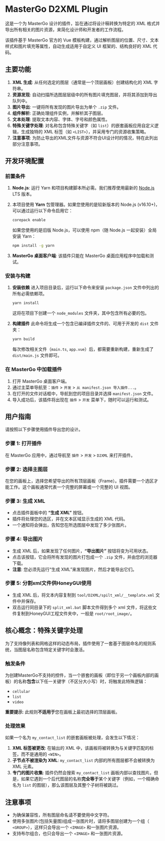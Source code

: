 # MasterGo D2XML Plugin

这是一个为 MasterGo 设计的插件，旨在通过将设计稿转换为特定的 XML 格式并导出所有相关的图片资源，来简化设计师和开发者的工作流程。

该插件基于 MasterGo 官方的 Vue 模板构建，通过解析图层的位置、尺寸、文本样式和图片填充等属性，自动生成适用于自定义 UI 框架的、结构良好的 XML 代码。

## 主要功能

1.  **XML 生成**: 从任何选定的图层（通常是一个顶层画板）创建结构化的 XML 字符串。
2.  **资源发现**: 自动扫描所选图层层级中的所有图片填充图层，并将其添加到导出队列中。
3.  **图片导出**: 一键将所有发现的图片导出为单个 `.zip` 文件。
4.  **组件解析**: 正确处理组件实例，并解析其子图层。
5.  **文本处理**: 提取文本内容、字体、字号和颜色属性。
6.  **特殊关键字处理**: 对名称包含特殊关键字（如 `list`）的嵌套画板应用自定义逻辑，生成独特的 XML 标签（如 `<LIST>`），并采用专门的资源收集策略。
7.  **注意事项**: 为防止导出的XML文件与资源不符合UI设计时的情况，特在此列出部分注意事项。

## 开发环境配置

### 前置条件

1.  **Node.js**: 运行 Yarn 和项目构建脚本所必需。我们推荐使用最新的 [Node.js](https://nodejs.org/zh-cn) LTS 版本。

2.  本项目使用 **Yarn** 包管理器。如果您使用的是较新版本的 Node.js (v16.10+)，可以通过运行以下命令启用它：
    ```bash
    corepack enable
    ```
    如果您使用的是旧版 Node.js，可以使用 npm（随 Node.js 一起安装）全局安装 Yarn：
    ```bash
    npm install -g yarn
    ```

3.  **MasterGo 桌面客户端**: 该插件只能在 MasterGo 桌面应用程序中加载和测试。

### 安装与构建

1.  **安装依赖**
    进入项目目录后，运行以下命令来安装 `package.json` 文件中列出的所有必需依赖项。
    ```bash
    yarn install
    ```
    这将在项目下创建一个 `node_modules` 文件夹，其中包含所有必要的包。

2.  **构建插件**
    此命令将生成一个包含已编译插件文件的、可用于开发的 `dist` 文件夹：
    ```bash
    yarn build
    ```
    每次修改相关文件（`main.ts`, `app.vue`）后，都需要重新构建，重新生成了 `dist/main.js` 文件即可。
    

### 在 MasterGo 中加载插件

1.  打开 MasterGo 桌面客户端。
2.  通过主菜单导航至：`插件` > `开发` > `从 manifest.json 导入插件...`。
3.  在打开的文件对话框中，导航到您的项目目录并选择 `manifest.json` 文件。
4.  导入成功后，该插件将出现在 `插件` > `开发` 菜单下，随时可以运行和测试。

## 用户指南

请按照以下步骤使用插件导出您的设计。

### 步骤 1: 打开插件

在 MasterGo 应用中，通过导航至 `插件` > `开发` > `D2XML` 来打开插件。

### 步骤 2: 选择主图层

在您的画板上，选择您希望导出的所有顶层画板（Frame）。插件需要一个选区才能工作。这个画板通常代表一个完整的屏幕或一个完整的 UI 视图。

### 步骤 3: 生成 XML

-   点击插件面板中的 **“生成 XML”** 按钮。
-   插件将处理您的选区，并在文本区域显示生成的 XML 代码。
-   一个通知将会弹出，告知您在所选图层中发现了多少张图片。

### 步骤 4: 导出图片

-   生成 XML 后，如果发现了任何图片，**“导出图片”** 按钮将变为可用状态。
-   点击该按钮，它会将所有发现的图片打包成一个 `.zip` 文件，并由您的浏览器下载。
-   **注意**: 您必须先运行“生成 XML”来发现图片，然后才能导出它们。

### 步骤 5: 分割xml文件供HoneyGUI使用

-   生成 XML 后，将文本内容复制到 `tool/D2XML/spilt_xml/__template.xml` 文件中并保存。
-   双击运行同目录下的 `split_xml.bat` 脚本文件得到多个 xml 文件，将这些文件复制到HoneyGUI工程文件夹中，一般是 `root/root_image/`。

## 核心概念：特殊关键字处理

为了支持像列表和网格这样的动态布局，插件使用了一套基于图层命名的规则系统，当图层名称包含特定关键字时会激活。

### 触发条件

为创建MasterGo不支持的控件，当一个嵌套的画板（即位于另一个画板内部的画板）的名称**包含**以下任一关键字（不区分大小写）时，将触发此特殊逻辑：
-   `cellular`
-   `list`
-   `video`

**重要提示**: 此规则**不适用于**您在画板上最初选择的顶层画板。

### 处理效果

如果一个名为 `my_contact_list` 的嵌套画板被处理，会发生以下情况：

1.  **XML 标签被更改**: 在输出的 XML 中，该画板将被转换为与关键字匹配的标签，而不是通用的 `<WIN>`。
2.  **子节点不被渲染为 XML**: `my_contact_list` 内部的所有图层都不会被转换为 XML 元素。
3.  **专门的图片收集**: 插件仍然会搜索 `my_contact_list` 画板内部以查找图片。但是，如果它遇到一个后代图层的名称**完全等于**某个关键字（例如，一个精确命名为 `list` 的图层），那么该图层及其整个子树将被跳过。


## 注意事项
- 为确保兼容性，所有图层命名请不要使用中文字符。
- 使用多张图片(包括矢量图)组成一张图片时，请将多图层创建为一个组（ `<GROUP>`），这样只会导出一个 `<IMAGE>` 和一张图片资源。
- 支持布尔组合，也只会导出一个 `<IMAGE>` 和一张图片资源。

